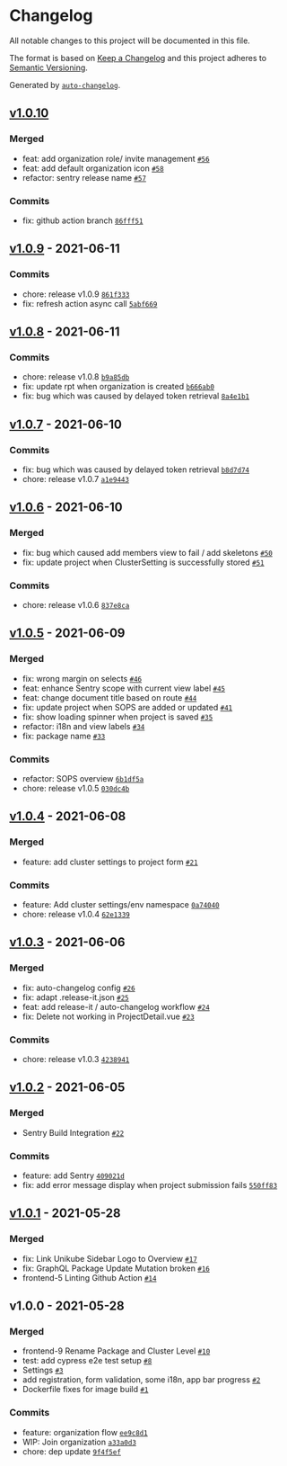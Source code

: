 # Changelog

All notable changes to this project will be documented in this file.

The format is based on [Keep a Changelog](https://keepachangelog.com/en/1.0.0/)
and this project adheres to [Semantic Versioning](https://semver.org/spec/v2.0.0.html).

Generated by [`auto-changelog`](https://github.com/CookPete/auto-changelog).

## [v1.0.10](https://github.com/unikubehq/frontend/compare/v1.0.9...v1.0.10)

### Merged

- feat: add organization role/ invite management [`#56`](https://github.com/unikubehq/frontend/pull/56)
- feat: add default organization icon [`#58`](https://github.com/unikubehq/frontend/pull/58)
- refactor: sentry release name [`#57`](https://github.com/unikubehq/frontend/pull/57)

### Commits

- fix: github action branch [`86fff51`](https://github.com/unikubehq/frontend/commit/86fff5102417474497d1fed2e6d498124b520c69)

## [v1.0.9](https://github.com/unikubehq/frontend/compare/v1.0.8...v1.0.9) - 2021-06-11

### Commits

- chore: release v1.0.9 [`861f333`](https://github.com/unikubehq/frontend/commit/861f333732015e5fbcb923628ed5ac177377b1c2)
- fix: refresh action async call [`5abf669`](https://github.com/unikubehq/frontend/commit/5abf669dca91b1a772025ff46a900213970a6399)

## [v1.0.8](https://github.com/unikubehq/frontend/compare/v1.0.7...v1.0.8) - 2021-06-11

### Commits

- chore: release v1.0.8 [`b9a85db`](https://github.com/unikubehq/frontend/commit/b9a85dba0f20c959332676f8e176da2d1aac5793)
- fix: update rpt when organization is created [`b666ab0`](https://github.com/unikubehq/frontend/commit/b666ab01f785464c36dc8f3cca5c0387f81eccf2)
- fix: bug which was caused by delayed token retrieval [`8a4e1b1`](https://github.com/unikubehq/frontend/commit/8a4e1b19a52ade88c56e9c8d13c2b3c487a8c2cb)

## [v1.0.7](https://github.com/unikubehq/frontend/compare/v1.0.6...v1.0.7) - 2021-06-10

### Commits

- fix: bug which was caused by delayed token retrieval [`b8d7d74`](https://github.com/unikubehq/frontend/commit/b8d7d747adf46882755fa5578adc2be5897c38fc)
- chore: release v1.0.7 [`a1e9443`](https://github.com/unikubehq/frontend/commit/a1e944324185f8f191aff8f378bfe3c5007865ef)

## [v1.0.6](https://github.com/unikubehq/frontend/compare/v1.0.5...v1.0.6) - 2021-06-10

### Merged

- fix: bug which caused add members view to fail / add skeletons [`#50`](https://github.com/unikubehq/frontend/pull/50)
- fix: update project when ClusterSetting is successfully stored [`#51`](https://github.com/unikubehq/frontend/pull/51)

### Commits

- chore: release v1.0.6 [`837e8ca`](https://github.com/unikubehq/frontend/commit/837e8ca02d6ac307bee86c5880102e4a2b0fb26a)

## [v1.0.5](https://github.com/unikubehq/frontend/compare/v1.0.4...v1.0.5) - 2021-06-09

### Merged

- fix: wrong margin on selects [`#46`](https://github.com/unikubehq/frontend/pull/46)
- feat: enhance Sentry scope with current view label [`#45`](https://github.com/unikubehq/frontend/pull/45)
- feat: change document title based on route [`#44`](https://github.com/unikubehq/frontend/pull/44)
- fix: update project when SOPS are added or updated [`#41`](https://github.com/unikubehq/frontend/pull/41)
- fix: show loading spinner when project is saved [`#35`](https://github.com/unikubehq/frontend/pull/35)
- refactor: i18n and view labels [`#34`](https://github.com/unikubehq/frontend/pull/34)
- fix: package name [`#33`](https://github.com/unikubehq/frontend/pull/33)

### Commits

- refactor: SOPS overview [`6b1df5a`](https://github.com/unikubehq/frontend/commit/6b1df5a382b51e8a0c4579dc0d8ee3b4f489e60a)
- chore: release v1.0.5 [`030dc4b`](https://github.com/unikubehq/frontend/commit/030dc4ba8674a0d7951ac9670019616f1da83182)

## [v1.0.4](https://github.com/unikubehq/frontend/compare/v1.0.3...v1.0.4) - 2021-06-08

### Merged

- feature: add cluster settings to project form  [`#21`](https://github.com/unikubehq/frontend/pull/21)

### Commits

- feature: Add cluster settings/env namespace [`0a74040`](https://github.com/unikubehq/frontend/commit/0a7404079ed5e411c53f1afea23800b16d84814f)
- chore: release v1.0.4 [`62e1339`](https://github.com/unikubehq/frontend/commit/62e133990eda4bc8d31af3fe4e4d0fd1764c19af)

## [v1.0.3](https://github.com/unikubehq/frontend/compare/v1.0.2...v1.0.3) - 2021-06-06

### Merged

- fix: auto-changelog config [`#26`](https://github.com/unikubehq/frontend/pull/26)
- fix: adapt .release-it.json [`#25`](https://github.com/unikubehq/frontend/pull/25)
- feat: add release-it / auto-changelog workflow [`#24`](https://github.com/unikubehq/frontend/pull/24)
- fix: Delete not working in ProjectDetail.vue [`#23`](https://github.com/unikubehq/frontend/pull/23)

### Commits

- chore: release v1.0.3 [`4238941`](https://github.com/unikubehq/frontend/commit/423894171de98f4b642a848f61fbcfd56056206e)

## [v1.0.2](https://github.com/unikubehq/frontend/compare/v1.0.1...v1.0.2) - 2021-06-05

### Merged

- Sentry Build Integration [`#22`](https://github.com/unikubehq/frontend/pull/22)

### Commits

- feature: add Sentry [`409021d`](https://github.com/unikubehq/frontend/commit/409021d5bcc6d2ca790312a51a124c95c43e74e3)
- fix: add error message display when project submission fails [`550ff83`](https://github.com/unikubehq/frontend/commit/550ff8311f4b65e1928dc4b30503d6829791e7a9)

## [v1.0.1](https://github.com/unikubehq/frontend/compare/v1.0.0...v1.0.1) - 2021-05-28

### Merged

- fix: Link Unikube Sidebar Logo to Overview [`#17`](https://github.com/unikubehq/frontend/pull/17)
- fix: GraphQL Package Update Mutation broken [`#16`](https://github.com/unikubehq/frontend/pull/16)
- frontend-5 Linting Github Action [`#14`](https://github.com/unikubehq/frontend/pull/14)

## v1.0.0 - 2021-05-28

### Merged

- frontend-9 Rename Package and Cluster Level [`#10`](https://github.com/unikubehq/frontend/pull/10)
- test: add cypress e2e test setup [`#8`](https://github.com/unikubehq/frontend/pull/8)
- Settings [`#3`](https://github.com/unikubehq/frontend/pull/3)
- add registration, form validation, some i18n, app bar progress [`#2`](https://github.com/unikubehq/frontend/pull/2)
- Dockerfile fixes for image build [`#1`](https://github.com/unikubehq/frontend/pull/1)

### Commits

- feature: organization flow [`ee9c8d1`](https://github.com/unikubehq/frontend/commit/ee9c8d181d60bda86bb42f7f83204ec5e71d4bcf)
- WIP: Join organization [`a33a0d3`](https://github.com/unikubehq/frontend/commit/a33a0d303072259f2bd209c5f0ddb8aa452e970c)
- chore: dep update [`9f4f5ef`](https://github.com/unikubehq/frontend/commit/9f4f5efdbe058cd91b5541ea7445533119f7c56b)
